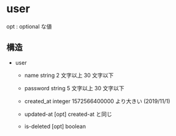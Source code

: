 # user
opt : optional な値

## 構造
- user
    - name
    string 2 文字以上 30 文字以下
        
    - password
    string 5 文字以上 30 文字以下

    - created_at
    integer 1572566400000 より大きい (2019/11/1)
    
    - updated-at [opt]
    created-at と同じ
    
    - is-deleted [opt]
    boolean

